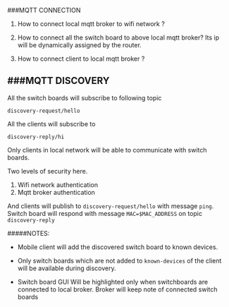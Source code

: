 ###MQTT CONNECTION

1. How to connect local mqtt broker to wifi network ?

2. How to connect all the switch board to above local mqtt broker? Its ip will be dynamically assigned by the router.

3. How to connect client to local mqtt broker ?



###MQTT DISCOVERY
---

All the switch boards will subscribe to following topic

```
discovery-request/hello
```

All the clients will subscribe to
```
discovery-reply/hi
```

Only clients in local network will be able to communicate with switch boards. 

Two levels of security here.

1. Wifi network authentication
2. Mqtt broker authentication


And clients will publish to `discovery-request/hello` with message `ping`. Switch board will respond with message `MAC=$MAC_ADDRESS` on topic `discovery-reply`

#####NOTES:

* Mobile client will add the discovered switch board to known devices.

* Only switch boards which are not added to `known-devices` of the client will be available during discovery.

* Switch board GUI Will be highlighted only when switchboards are connected to local broker. Broker will keep note of connected switch boards




